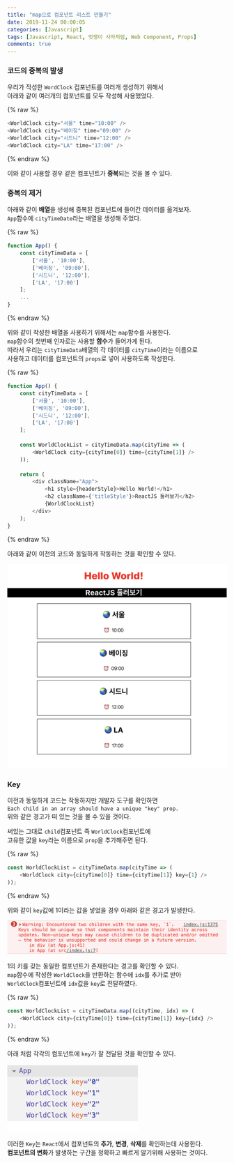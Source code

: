 ```yaml
---
title: "map으로 컴포넌트 리스트 만들기"
date: 2019-11-24 00:00:05
categories: [Javascript]
tags: [Javascript, React, 멋쟁이 사자처럼, Web Component, Props]
comments: true
---
```



### 코드의 중복의 발생

우리가 작성한 `WordClock` 컴포넌트를 여러개 생성하기 위해서<br>
아래와 같이 여러개의 컴포넌트를 모두 작성해 사용했었다.<br>

{% raw %}

```javascript
<WorldClock city="서울" time="10:00" />
<WorldClock city="베이징" time="09:00" />
<WorldClock city="시드니" time="12:00" />
<WorldClock city="LA" time="17:00" />
```

{% endraw %}

이와 같이 사용할 경우 같은 컴포넌트가 **중복**되는 것을 볼 수 있다.<br>

### 중복의 제거

아래와 같이 **배열**을 생성해 중복된 컴포넌트에 들어간 데이터를 옮겨보자.<br>
`App`함수에 `cityTimeDate`라는 배열을 생성해 주었다.<br>

{% raw %}

```javascript
function App() {
    const cityTimeData = [
        ['서울', '10:00'],
        ['베이징', '09:00'],
        ['시드니', '12:00'],
        ['LA', '17:00']
    ];
    ...
}
```

{% endraw %}

위와 같이 작성한 배열을 사용하기 위해서는 `map`함수를 사용한다.<br>
`map`함수의 첫번째 인자로는 사용할 **함수**가 들어가게 된다.<br>
따라서 우리는 `cityTimeData`배열의 각 데이터를 `cityTime`이라는 이름으로<br>
사용하고 데이터를 컴포넌트의 `props`로 넣어 사용하도록 작성한다.<br>

{% raw %}

```javascript
function App() {
    const cityTimeData = [
        ['서울', '10:00'],
        ['베이징', '09:00'],
        ['시드니', '12:00'],
        ['LA', '17:00']
    ];

    const WorldClockList = cityTimeData.map(cityTime => (
        <WorldClock city={cityTime[0]} time={cityTime[1]} />
    ));

    return (
        <div className="App">
            <h1 style={headerStyle}>Hello World!</h1>
            <h2 className={'titleStyle'}>ReactJS 둘러보기</h2>
            {WorldClockList}
        </div>
    );
}
```

{% endraw %}

아래와 같이 이전의 코드와 동일하게 작동하는 것을 확인할 수 있다.<br>

<img src="/assets/2019-11-24/1.png" width="600" height="auto"><br>

### Key

이전과 동일하게 코드는 작동하지만 개발자 도구를 확인하면<br>
`Each child in an array should have a unique "key" prop.`<br>
위와 같은 경고가 떠 있는 것을 볼 수 있을 것이다.<br>

써있는 그대로 `child`컴포넌트 즉 `WorldClock`컴포넌트에<br>
고유한 값을 `key`라는 이름으로 `prop`을 추가해주면 된다.<br>

{% raw %}

```javascript
const WorldClockList = cityTimeData.map(cityTime => (
    <WorldClock city={cityTime[0]} time={cityTime[1]} key={1} />
));
```

{% endraw %}

위와 같이 `key`값에 1이라는 값을 넣었을 경우 아래와 같은 경고가 발생한다.<br>

<img src="/assets/2019-11-24/2.png" width="600" height="auto"><br>

1의 키를 갖는 동일한 컴포넌트가 존재한다는 경고를 확인할 수 있다.<br>
`map`함수에 작성한 `WorldClock`을 반환하는 함수에 `idx`를 추가로 받아<br>
`WorldClock`컴포넌트에 `idx`값을 `key`로 전달하였다.<br>

{% raw %}

```javascript
const WorldClockList = cityTimeData.map((cityTime, idx) => (
    <WorldClock city={cityTime[0]} time={cityTime[1]} key={idx} />
));
```

{% endraw %}

아래 처럼 각각의 컴포넌트에 `key`가 잘 전달된 것을 확인할 수 있다.<br>

<img src="/assets/2019-11-24/3.png" width="300" height="auto"><br>

이러한 `Key`는 `React`에서 컴포넌트의 **추가**, **변경**, **삭제**를 확인하는데 사용한다.<br>
**컴포넌트의 변화**가 발생하는 구간을 정확하고 빠르게 알기위해 사용하는 것이다.<br>